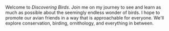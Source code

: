 Welcome to *Discovering Birds*. Join me on my journey to see and learn as much as possible about the seemingly endless wonder of birds. I hope to promote our avian friends in a way that is approachable for everyone. We'll explore conservation, birding, ornithology, and everything in between.
